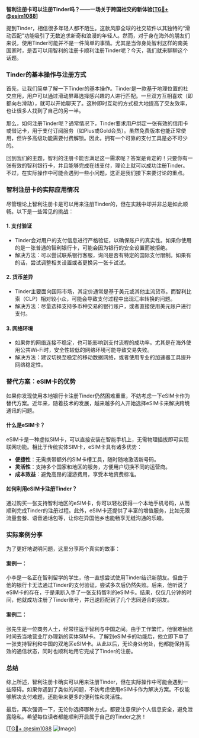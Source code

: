 **智利注册卡可以注册Tinder吗？——一场关于跨国社交的新体验[[TG💪+ @esim1088](https://t.me/s/esim1088)]**

提到Tinder，相信很多年轻人都不陌生。这款风靡全球的社交软件以其独特的“滑动匹配”功能吸引了无数追求新奇和浪漫的年轻人。然而，对于身在海外的朋友们来说，使用Tinder可能并不是一件简单的事情。尤其是当你身处智利这样的南美国家时，是否可以用智利的注册卡顺利注册Tinder呢？今天，我们就来聊聊这个话题。

### Tinder的基本操作与注册方式

首先，让我们简单了解一下Tinder的基本操作。Tinder是一款基于地理位置的社交应用，用户可以通过滑动屏幕选择感兴趣的人进行匹配。一旦双方互相喜欢（即都向右滑动），就可以开始聊天了。这种即时互动的方式极大地提高了交友效率，也让很多人找到了自己的另一半。

那么，如何注册Tinder呢？通常情况下，Tinder要求用户绑定一张有效的信用卡或借记卡，用于支付订阅服务（如Plus或Gold会员）。虽然免费版本也能正常使用，但许多高级功能需要付费解锁。因此，拥有一个可靠的支付工具是必不可少的。

回到我们的主题，智利的注册卡能否满足这一需求呢？答案是肯定的！只要你有一张有效的智利银行卡，并且能够完成在线支付，理论上就可以成功注册Tinder。不过，在实际操作中可能会遇到一些小问题，这正是我们接下来要讨论的重点。

### 智利注册卡的实际应用情况

尽管理论上智利注册卡是可以用来注册Tinder的，但在实践中却并非总是如此顺畅。以下是一些常见的挑战：

#### 1. **支付验证**
   - Tinder会对用户的支付信息进行严格验证，以确保账户的真实性。如果你使用的是一张普通的智利银行卡，可能会因为银行的安全设置而被拒绝。
   - 解决方法：可以尝试联系银行客服，询问是否有特定的国际支付限制。如果有的话，尝试调整相关设置或者更换另一张卡试试。

#### 2. **货币差异**
   - Tinder主要面向国际市场，其定价通常是基于美元或其他主流货币。而智利比索（CLP）相对较小众，可能会导致支付过程中出现汇率转换的问题。
   - 解决方法：尽量选择支持多币种交易的银行账户，或者直接使用美元账户进行支付。

#### 3. **网络环境**
   - 如果你的网络连接不稳定，也可能影响到支付流程的成功率。尤其是在海外使用公共Wi-Fi时，安全性较低的网络环境可能导致交易失败。
   - 解决方法：建议切换至稳定的移动数据网络，或者使用专业的加速器工具提升网络稳定性。

### 替代方案：eSIM卡的优势

如果你发现使用本地银行卡注册Tinder仍然困难重重，不妨考虑一下eSIM卡作为替代方案。近年来，随着技术的发展，越来越多的人开始选择eSIM卡来解决跨境通讯的问题。

#### 什么是eSIM卡？
eSIM卡是一种虚拟SIM卡，可以直接安装在智能手机上，无需物理插拔即可实现联网功能。相比于传统实体SIM卡，eSIM卡具有诸多优势：

- **便捷性**：无需携带额外的SIM卡槽工具，随时随地激活新号码。
- **灵活性**：支持多个国家和地区的服务，方便用户切换不同的运营商。
- **成本效益**：避免高昂的漫游费用，享受本地资费标准。

#### 如何利用eSIM卡注册Tinder？
通过购买一张支持智利地区的eSIM卡，你可以轻松获得一个本地手机号码，从而顺利完成Tinder的注册过程。此外，eSIM卡还提供了丰富的增值服务，比如无限流量套餐、语音通话包等，让你在异国他乡也能畅享无缝沟通的乐趣。

### 实际案例分享

为了更好地说明问题，这里分享两个真实的故事：

#### 案例一：
小李是一名正在智利留学的学生，他一直想尝试使用Tinder结识新朋友。但由于他的银行卡无法通过Tinder的支付验证，尝试多次后仍然失败。后来，他听说了eSIM卡的存在，于是果断入手了一张支持智利的eSIM卡。结果，仅仅几分钟的时间，他就成功注册了Tinder账号，并迅速匹配到了几个志同道合的朋友。

#### 案例二：
张先生是一位商务人士，经常往返于智利与中国之间。由于工作繁忙，他很难抽出时间去当地营业厅办理新的实体SIM卡。了解到eSIM卡的功能后，他立即下单了一张支持智利和中国的双地区eSIM卡。从此以后，无论身处何处，他都能保持高效的通信状态，同时也顺利地用它完成了Tinder的注册。

### 总结

综上所述，智利注册卡确实可以用来注册Tinder，但在实际操作中可能会遇到一些障碍。如果你遇到了类似的问题，不妨考虑使用eSIM卡作为解决方案。不仅能够解决支付难题，还能带来更多的便利性和灵活性。

最后，再次强调一下，无论你选择哪种方式，都要注意保护个人信息安全，避免泄露隐私。希望每位读者都能顺利开启属于自己的Tinder之旅！

[[TG💪+ @esim1088](https://t.me/s/esim1088) ![Image](https://i.postimg.cc/4NQfJmqS/Snipaste-2025-05-13-00-14-12.png)]